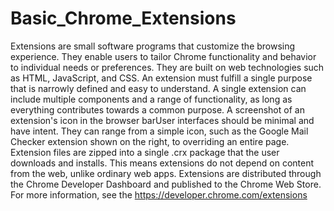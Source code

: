 # Basic_Chrome_Extensions

Extensions are small software programs that customize the browsing experience. They enable users to tailor Chrome functionality and behavior to individual needs or preferences. They are built on web technologies such as HTML, JavaScript, and CSS.
An extension must fulfill a single purpose that is narrowly defined and easy to understand. A single extension can include multiple components and a range of functionality, as long as everything contributes towards a common purpose.
A screenshot of an extension's icon in the browser barUser interfaces should be minimal and have intent. They can range from a simple icon, such as the Google Mail Checker extension shown on the right, to overriding an entire page.
Extension files are zipped into a single .crx package that the user downloads and installs. This means extensions do not depend on content from the web, unlike ordinary web apps.
Extensions are distributed through the Chrome Developer Dashboard and published to the Chrome Web Store. For more information, see the https://developer.chrome.com/extensions

